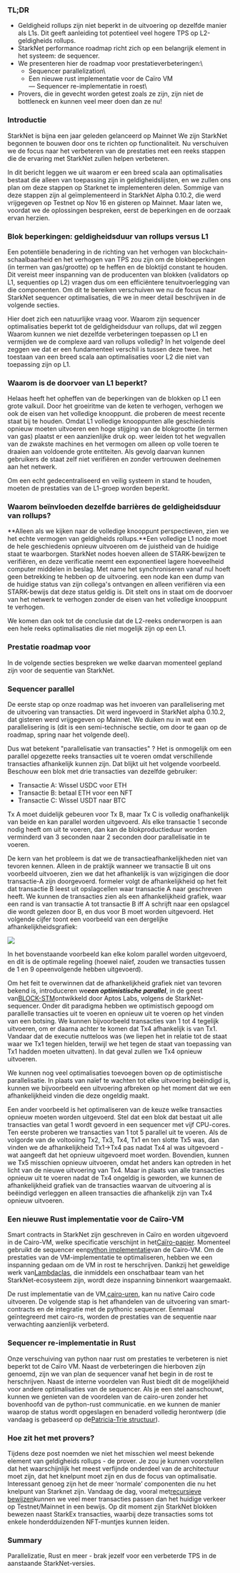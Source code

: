 ### TL;DR

* Geldigheid rollups zijn niet beperkt in de uitvoering op dezelfde manier als L1s. Dit geeft aanleiding tot potentieel veel hogere TPS op L2-geldigheids rollups.
* StarkNet performance roadmap richt zich op een belangrijk element in het systeem: de sequencer.
* We presenteren hier de roadmap voor prestatieverbeteringen:\
  - Sequencer parallelization\
  - Een nieuwe rust implementatie voor de Caïro VM\
  — Sequencer re-implementatie in roest\
* Provers, die in gevecht worden getest zoals ze zijn, zijn niet de bottleneck en kunnen veel meer doen dan ze nu!

### Introductie

StarkNet is bijna een jaar geleden gelanceerd op Mainnet We zijn StarkNet begonnen te bouwen door ons te richten op functionaliteit. Nu verschuiven we de focus naar het verbeteren van de prestaties met een reeks stappen die de ervaring met StarkNet zullen helpen verbeteren.

In dit bericht leggen we uit waarom er een breed scala aan optimalisaties bestaat die alleen van toepassing zijn in geldigheidslijsten, en we zullen ons plan om deze stappen op Starknet te implementeren delen. Sommige van deze stappen zijn al geïmplementeerd in StarkNet Alpha 0.10.2, die werd vrijgegeven op Testnet op Nov 16 en gisteren op Mainnet. Maar laten we, voordat we de oplossingen bespreken, eerst de beperkingen en de oorzaak ervan herzien.

### Blok beperkingen: geldigheidsduur van rollups versus L1

Een potentiële benadering in de richting van het verhogen van blockchain-schaalbaarheid en het verhogen van TPS zou zijn om de blokbeperkingen (in termen van gas/grootte) op te heffen en de bloktijd constant te houden. Dit vereist meer inspanning van de producenten van blokken (validators op L1, sequenties op L2) vragen dus om een efficiëntere tenuitvoerlegging van die componenten. Om dit te bereiken verschuiven we nu de focus naar StarkNet sequencer optimalisaties, die we in meer detail beschrijven in de volgende secties.

Hier doet zich een natuurlijke vraag voor. Waarom zijn sequencer optimalisaties beperkt tot de geldigheidsduur van rollups, dat wil zeggen Waarom kunnen we niet dezelfde verbeteringen toepassen op L1 en vermijden we de complexe aard van rollups volledig? In het volgende deel zeggen we dat er een fundamenteel verschil is tussen deze twee. het toestaan van een breed scala aan optimalisaties voor L2 die niet van toepassing zijn op L1.

### Waarom is de doorvoer van L1 beperkt?

Helaas heeft het opheffen van de beperkingen van de blokken op L1 een grote valkuil. Door het groeiritme van de keten te verhogen, verhogen we ook de eisen van het volledige knooppunt. die proberen de meest recente staat bij te houden. Omdat L1 volledige knooppunten alle geschiedenis opnieuw moeten uitvoeren een hoge stijging van de blokgrootte (in termen van gas) plaatst er een aanzienlijke druk op. weer leiden tot het wegvallen van de zwakste machines en het vermogen om alleen op volle toeren te draaien aan voldoende grote entiteiten. Als gevolg daarvan kunnen gebruikers de staat zelf niet verifiëren en zonder vertrouwen deelnemen aan het netwerk.

Om een echt gedecentraliseerd en veilig systeem in stand te houden, moeten de prestaties van de L1-groep worden beperkt.

### Waarom beïnvloeden dezelfde barrières de geldigheidsduur van rollups?

**Alleen als we kijken naar de volledige knooppunt perspectieven, zien we het echte vermogen van geldigheids rollups.**Een volledige L1 node moet de hele geschiedenis opnieuw uitvoeren om de juistheid van de huidige staat te waarborgen. StarkNet nodes hoeven alleen de STARK-bewijzen te verifiëren, en deze verificatie neemt een exponentieel lagere hoeveelheid computer middelen in beslag. Met name het synchroniseren vanaf nul hoeft geen betrekking te hebben op de uitvoering. een node kan een dump van de huidige status van zijn collega's ontvangen en alleen verifiëren via een STARK-bewijs dat deze status geldig is. Dit stelt ons in staat om de doorvoer van het netwerk te verhogen zonder de eisen van het volledige knooppunt te verhogen.

We komen dan ook tot de conclusie dat de L2-reeks onderworpen is aan een hele reeks optimalisaties die niet mogelijk zijn op een L1.

### Prestatie roadmap voor

In de volgende secties bespreken we welke daarvan momenteel gepland zijn voor de sequentie van StarkNet.

### Sequencer parallel

De eerste stap op onze roadmap was het invoeren van parallelisering met de uitvoering van transacties. Dit werd ingevoerd in StarkNet alpha 0.10.2, dat gisteren werd vrijgegeven op Mainnet. We duiken nu in wat een parallelisering is (dit is een semi-technische sectie, om door te gaan op de roadmap, spring naar het volgende deel).

Dus wat betekent "parallelisatie van transacties" ? Het is onmogelijk om een parallel opgezette reeks transacties uit te voeren omdat verschillende transacties afhankelijk kunnen zijn. Dat blijkt uit het volgende voorbeeld. Beschouw een blok met drie transacties van dezelfde gebruiker:

* Transactie A: Wissel USDC voor ETH
* Transactie B: betaal ETH voor een NFT
* Transactie C: Wissel USDT naar BTC

Tx A moet duidelijk gebeuren voor Tx B, maar Tx C is volledig onafhankelijk van beide en kan parallel worden uitgevoerd. Als elke transactie 1 seconde nodig heeft om uit te voeren, dan kan de blokproductieduur worden verminderd van 3 seconden naar 2 seconden door parallelisatie in te voeren.

De kern van het probleem is dat we de transactieafhankelijkheden niet van tevoren kennen. Alleen in de praktijk wanneer we transactie B uit ons voorbeeld uitvoeren, zien we dat het afhankelijk is van wijzigingen die door transactie-A zijn doorgevoerd. formeler volgt de afhankelijkheid op het feit dat transactie B leest uit opslagcellen waar transactie A naar geschreven heeft. We kunnen de transacties zien als een afhankelijkheid grafiek, waar een rand is van transactie A tot transactie B iff A schrijft naar een opslagcel die wordt gelezen door B, en dus voor B moet worden uitgevoerd. Het volgende cijfer toont een voorbeeld van een dergelijke afhankelijkheidsgrafiek:

![](https://miro.medium.com/max/641/0*I-qGgxdJJmqmgZWM)

In het bovenstaande voorbeeld kan elke kolom parallel worden uitgevoerd, en dit is de optimale regeling (hoewel naïef, zouden we transacties tussen de 1 en 9 opeenvolgende hebben uitgevoerd).

Om het feit te overwinnen dat de afhankelijkheid grafiek niet van tevoren bekend is, introduceren we***een optimistische parallel***, in de geest van[BLOCK-STM](https://malkhi.com/posts/2022/04/block-stm/)ontwikkeld door Aptos Labs, volgens de StarkNet-sequencer. Onder dit paradigma hebben we optimistisch gepoogd om parallelle transacties uit te voeren en opnieuw uit te voeren op het vinden van een botsing. We kunnen bijvoorbeeld transacties van 1 tot 4 tegelijk uitvoeren, om er daarna achter te komen dat Tx4 afhankelijk is van Tx1. Vandaar dat de executie nutteloos was (we liepen het in relatie tot de staat waar we Tx1 tegen hielden, terwijl we het tegen de staat van toepassing van Tx1 hadden moeten uitvatten). In dat geval zullen we Tx4 opnieuw uitvoeren.

We kunnen nog veel optimalisaties toevoegen boven op de optimistische parallelisatie. In plaats van naïef te wachten tot elke uitvoering beëindigd is, kunnen we bijvoorbeeld een uitvoering afbreken op het moment dat we een afhankelijkheid vinden die deze ongeldig maakt.

Een ander voorbeeld is het optimaliseren van de keuze welke transacties opnieuw moeten worden uitgevoerd. Stel dat een blok dat bestaat uit alle transacties van getal 1 wordt gevoerd in een sequencer met vijf CPU-cores. Ten eerste proberen we transacties van 1 tot 5 parallel uit te voeren. Als de volgorde van de voltooiing Tx2, Tx3, Tx4, Tx1 en ten slotte Tx5 was, dan vinden we de afhankelijkheid Tx1→Tx4 pas nadat Tx4 al was uitgevoerd - wat aangeeft dat het opnieuw uitgevoerd moet worden. Bovendien, kunnen we Tx5 misschien opnieuw uitvoeren, omdat het anders kan optreden in het licht van de nieuwe uitvoering van Tx4. Maar in plaats van alle transacties opnieuw uit te voeren nadat de Tx4 ongeldig is geworden, we kunnen de afhankelijkheid grafiek van de transacties waarvan de uitvoering al is beëindigd verleggen en alleen transacties die afhankelijk zijn van Tx4 opnieuw uitvoeren.

### Een nieuwe Rust implementatie voor de Caïro-VM

Smart contracts in StarkNet zijn geschreven in Caïro en worden uitgevoerd in de Cairo-VM, welke specificatie verschijnt in het[Caïro-papier](https://eprint.iacr.org/2021/1063.pdf). Momenteel gebruikt de sequencer een[python implementatie](https://github.com/starkware-libs/cairo-lang/tree/master/src/starkware/cairo/lang/vm)van de Cairo-VM. Om de prestaties van de VM-implementatie te optimaliseren, hebben we een inspanning gedaan om de VM in rost te herschrijven. Dankzij het geweldige werk van[Lambdaclas](https://lambdaclass.com/), die inmiddels een onschatbaar team van het StarkNet-ecosysteem zijn, wordt deze inspanning binnenkort waargemaakt.

De rust implementatie van de VM,[cairo-uren](https://github.com/lambdaclass/cairo-rs), kan nu native Cairo code uitvoeren. De volgende stap is het afhandelen van de uitvoering van smart-contracts en de integratie met de pythonic sequencer. Eenmaal geïntegreerd met cairo-rs, worden de prestaties van de sequentie naar verwachting aanzienlijk verbeterd.

### Sequencer re-implementatie in Rust

Onze verschuiving van python naar rust om prestaties te verbeteren is niet beperkt tot de Caïro VM. Naast de verbeteringen die hierboven zijn genoemd, zijn we van plan de sequencer vanaf het begin in de rost te herschrijven. Naast de interne voordelen van Rust biedt dit de mogelijkheid voor andere optimalisaties van de sequencer. Als je een stel aanschouwt, kunnen we genieten van de voordelen van de cairo-uren zonder het bovenhoofd van de python-rust communicatie. en we kunnen de manier waarop de status wordt opgeslagen en benaderd volledig herontwerp (die vandaag is gebaseerd op de[Patricia-Trie structuur](https://docs.starknet.io/documentation/develop/State/starknet-state/#state_commitment)).

### Hoe zit het met provers?

Tijdens deze post noemden we niet het misschien wel meest bekende element van geldigheids rollups - de prover. Je zou je kunnen voorstellen dat het waarschijnlijk het meest verfijnde onderdeel van de architectuur moet zijn, dat het knelpunt moet zijn en dus de focus van optimalisatie. Interessant genoeg zijn het de meer ‘normale’ componenten die nu het knelpunt van Starknet zijn. Vandaag de dag, vooral met[recursieve bewijzen](https://medium.com/starkware/recursive-starks-78f8dd401025)kunnen we veel meer transacties passen dan het huidige verkeer op Testnet/Mainnet in een bewijs. Op dit moment zijn StarkNet blokken bewezen naast StarkEx transacties, waarbij deze transacties soms tot enkele honderdduizenden NFT-muntjes kunnen leiden.

### Summary

Parallelizatie, Rust en meer - brak jezelf voor een verbeterde TPS in de aanstaande StarkNet-versies.